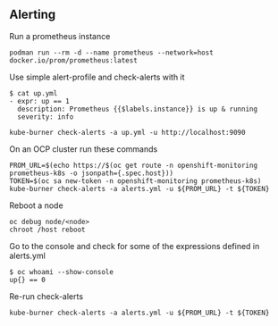 ## Alerting

Run a prometheus instance

```shell
podman run --rm -d --name prometheus --network=host docker.io/prom/prometheus:latest
```

Use simple alert-profile and check-alerts with it

```shell
$ cat up.yml 
- expr: up == 1
  description: Prometheus {{$labels.instance}} is up & running
  severity: info
```

```shell
kube-burner check-alerts -a up.yml -u http://localhost:9090
```

On an OCP cluster run these commands

```shell
PROM_URL=$(echo https://$(oc get route -n openshift-monitoring prometheus-k8s -o jsonpath={.spec.host}))
TOKEN=$(oc sa new-token -n openshift-monitoring prometheus-k8s)
kube-burner check-alerts -a alerts.yml -u ${PROM_URL} -t ${TOKEN}
```

Reboot a node

```shell
oc debug node/<node> 
chroot /host reboot
```

Go to the console and check for some of the expressions defined in alerts.yml

```shell
$ oc whoami --show-console
up{} == 0
```

Re-run check-alerts

```shell
kube-burner check-alerts -a alerts.yml -u ${PROM_URL} -t ${TOKEN}
```

